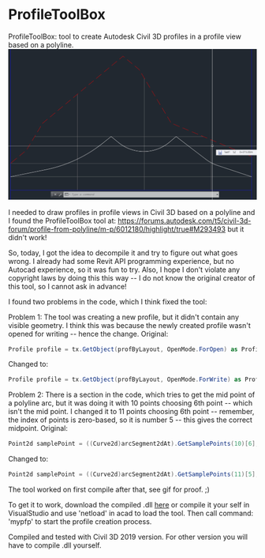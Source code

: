 # ProfileToolBox
ProfileToolBox: tool to create Autodesk Civil 3D profiles in a profile view based on a polyline.
![](demo.gif)

I needed to draw profiles in profile views in Civil 3D based on a polyline and I found the ProfileToolBox tool at: https://forums.autodesk.com/t5/civil-3d-forum/profile-from-polyline/m-p/6012180/highlight/true#M293493 but it didn't work!

So, today, I got the idea to decompile it and try to figure out what goes wrong. I already had some Revit API programming experience, but no Autocad experience, so it was fun to try. Also, I hope I don't violate any copyright laws by doing this this way -- I do not know the original creator of this tool, so I cannot ask in advance!

I found two problems in the code, which I think fixed the tool:

Problem 1:
The tool was creating a new profile, but it didn't contain any visible geometry. I think this was because the newly created profile wasn't opened for writing -- hence the change.
Original:

```c#
Profile profile = tx.GetObject(profByLayout, OpenMode.ForOpen) as Profile;
```

Changed to:

```c#
Profile profile = tx.GetObject(profByLayout, OpenMode.ForWrite) as Profile;
```

Problem 2:
There is a section in the code, which tries to get the mid point of a polyline arc, but it was doing it with 10 points choosing 6th point -- which isn't the mid point. I changed it to 11 points choosing 6th point -- remember, the index of points is zero-based, so it is number 5 -- this gives the correct midpoint.
Original:

```c#
Point2d samplePoint = ((Curve2d)arcSegment2dAt).GetSamplePoints(10)[6];
```

Changed to:

```c#
Point2d samplePoint = ((Curve2d)arcSegment2dAt).GetSamplePoints(11)[5];
```

The tool worked on first compile after that, see gif for proof. ;)

To get it to work, download the compiled .dll [here](https://github.com/shtirlitsDva/ProfileToolBox/releases) or compile it your self in VisualStudio and use 'netload' in acad to load the tool. Then call command: 'mypfp' to start the profile creation process.

Compiled and tested with Civil 3D 2019 version. For other version you will have to compile .dll yourself.
